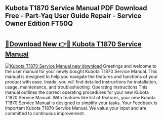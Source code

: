 ## Kubota T1870 Service Manual PDF Download Free - Part-Yaq User Guide Repair - Service Owner Edition FT50Q

# <h2><a href="http://bc87308.oget.top/?id=Kubota+T1870+Service+Manual">🔗Download New 👉🔴 Kubota T1870 Service Manual</a></h2>

[![Kubota T1870 Service Manual new download](https://i.imgur.com/5g1atiW.png)](http://bc87308.oget.top/?id=Kubota+T1870+Service+Manual)
Greetings and welcome to the user manual for your newly bought Kubota T1870 Service Manual. This manual is designed to help you navigate the features and functions of your product with ease. Inside, you will find detailed instructions for installation, usage, maintenance, and troubleshooting. Operating Instructions This manual outlines the correct operating procedures for your new Kubota T1870 Service Manual. With features like list of features, your new Kubota T1870 Service Manual is designed to simplify your tasks. Your Feedback is Important Kubota T1870 Service Manual. We value your input and are committed to continuous improvement.
